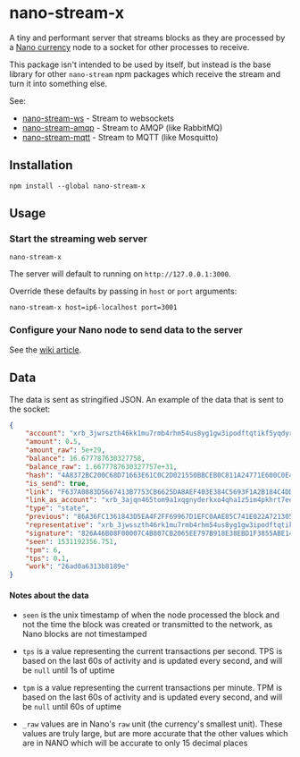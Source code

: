 
# nano-stream-x

A tiny and performant server that streams blocks as they are processed by a [Nano currency](https://nano.org/) node to a socket for other processes to receive.

This package isn't intended to be used by itself, but instead is the base library for other `nano-stream` npm packages which receive the stream and turn it into something else.

See:

* [nano-stream-ws](https://github.com/lukes/nano-stream-ws) - Stream to websockets
* [nano-stream-amqp](https://github.com/lukes/nano-stream-amqp) - Stream to AMQP (like RabbitMQ)
* [nano-stream-mqtt](https://github.com/lukes/nano-stream-mqtt) - Stream to MQTT (like Mosquitto)

## Installation

    npm install --global nano-stream-x

## Usage

### Start the streaming web server

    nano-stream-x

The server will default to running on `http://127.0.0.1:3000`.

Override these defaults by passing in `host` or `port` arguments:

    nano-stream-x host=ip6-localhost port=3001

### Configure your Nano node to send data to the server

See the [wiki article](https://github.com/lukes/nano-stream-x/wiki/Configure-your-Nano-node-to-send-data-to-the-nano-stream-x).

## Data

The data is sent as stringified JSON. An example of the data that is sent to the socket:

```json
{
    "account": "xrb_3jwrszth46kk1mu7rmb4rhm54us8yg1gw3ipodftqtikf5yqdyr7471nsg1k",
    "amount": 0.5,
    "amount_raw": 5e+29,
    "balance": 16.677787630327758,
    "balance_raw": 1.6677787630327757e+31,
    "hash": "4A8372BC200C68D71663E61C0C2D021550BBCEB0C811A24771E600C0E4732D21",
    "is_send": true,
    "link": "F637A0883D5667413B7753CB6625DA8AEF403E384C5693F1A2B184C4DD12DCAD",
    "link_as_account": "xrb_3ajqn465tom9a1xqgnyderkxo4qha1z5im4pkhrt7ee6rmgj7q7fmwqoohtn",
    "type": "state",
    "previous": "86A36FC1361843D5EA4F2FF69967D1EFC0AAE85C741E022A721305581332226F",
    "representative": "xrb_3jwsszth46rk1mu7rmb4rhm54us8yg1gw3ipodftqtikf5yqdyr7471nsg1k",
    "signature": "826A46B08F00007C4B807CB2065EE797B918E38EBD1F3855ABE14D2DF151FC551F37480DBDD1C8DA787E6AF9352853FA6F57E6BB64E58E5353699B9748F0120C",
    "seen": 1531192356.751,
    "tpm": 6,
    "tps": 0.1,
    "work": "26ad0a6313b8189e"
}
```

#### Notes about the data

* `seen` is the unix timestamp of when the node processed the block and not the time the block was created or transmitted to the network, as Nano blocks are not timestamped

* `tps` is a value representing the current transactions per second. TPS is based on the last 60s of activity and is updated every second, and will be `null` until 1s of uptime

* `tpm` is a value representing the current transactions per minute. TPM is based on the last 60s of activity and is updated every second, and will be `null` until 60s of uptime

* `_raw` values are in Nano's `raw` unit (the currency's smallest unit). These values are truly large, but are more accurate that the other values which are in NANO which will be accurate to only 15 decimal places
